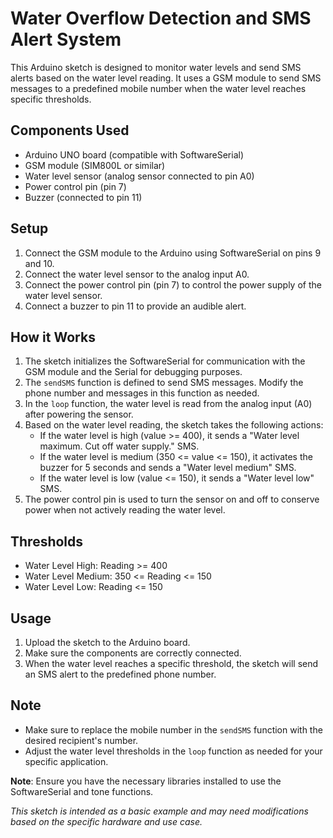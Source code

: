 
# Water Overflow Detection and SMS Alert System

This Arduino sketch is designed to monitor water levels and send SMS alerts based on the water level reading. It uses a GSM module to send SMS messages to a predefined mobile number when the water level reaches specific thresholds.

## Components Used
- Arduino UNO board (compatible with SoftwareSerial)
- GSM module (SIM800L or similar)
- Water level sensor (analog sensor connected to pin A0)
- Power control pin (pin 7)
- Buzzer (connected to pin 11)

## Setup
1. Connect the GSM module to the Arduino using SoftwareSerial on pins 9 and 10.
2. Connect the water level sensor to the analog input A0.
3. Connect the power control pin (pin 7) to control the power supply of the water level sensor.
4. Connect a buzzer to pin 11 to provide an audible alert.

## How it Works
1. The sketch initializes the SoftwareSerial for communication with the GSM module and the Serial for debugging purposes.
2. The `sendSMS` function is defined to send SMS messages. Modify the phone number and messages in this function as needed.
3. In the `loop` function, the water level is read from the analog input (A0) after powering the sensor.
4. Based on the water level reading, the sketch takes the following actions:
   - If the water level is high (value >= 400), it sends a "Water level maximum. Cut off water supply." SMS.
   - If the water level is medium (350 <= value <= 150), it activates the buzzer for 5 seconds and sends a "Water level medium" SMS.
   - If the water level is low (value <= 150), it sends a "Water level low" SMS.
5. The power control pin is used to turn the sensor on and off to conserve power when not actively reading the water level.

## Thresholds
- Water Level High: Reading >= 400
- Water Level Medium: 350 <= Reading <= 150
- Water Level Low: Reading <= 150

## Usage
1. Upload the sketch to the Arduino board.
2. Make sure the components are correctly connected.
3. When the water level reaches a specific threshold, the sketch will send an SMS alert to the predefined phone number.

## Note
- Make sure to replace the mobile number in the `sendSMS` function with the desired recipient's number.
- Adjust the water level thresholds in the `loop` function as needed for your specific application.

**Note**: Ensure you have the necessary libraries installed to use the SoftwareSerial and tone functions.

*This sketch is intended as a basic example and may need modifications based on the specific hardware and use case.*
